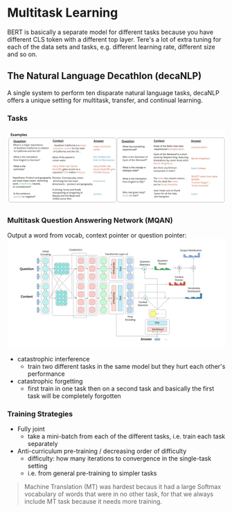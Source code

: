 # Multitask Learning

BERT is basically a separate model for different tasks because you have different CLS token with a different top layer. Tere's a lot of extra tuning for each of the data sets and tasks, e.g. different learning rate, different size and so on.

## The Natural Language Decathlon (decaNLP)
A single system to perform ten disparate natural language tasks, decaNLP offers a unique setting for multitask, transfer, and continual learning.

### Tasks
![](img/36511e7f.png)

### Multitask Question Answering Network (MQAN)
Output a word from vocab, context pointer or question pointer:
![](img/11bcd0d2.png)
- catastrophic interference
    - train two different tasks in the same model but they hurt each other's performance
- catastrophic forgetting
    - first train in one task then on a second task and basically the first task will be completely forgotten

### Training Strategies
- Fully joint
    - take a mini-batch from each of the different tasks, i.e. train each task separately
- Anti-curriculum pre-training / decreasing order of difficulty
    - difficulty: how many iterations to convergence in the single-task setting
    - i.e. from general pre-training to simpler tasks

> Machine Translation (MT) was hardest becaus it had a large Softmax vocabulary of words that were in no other task, for that we always include MT task because it needs more training.
